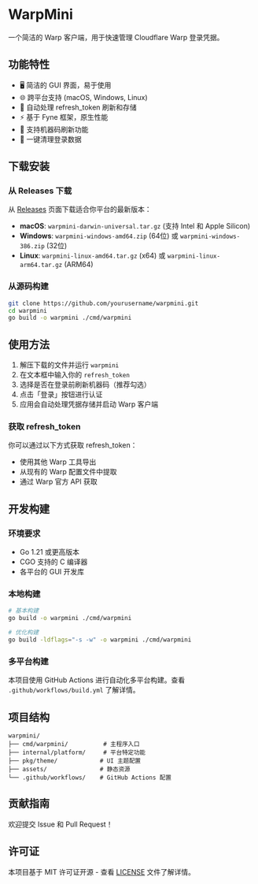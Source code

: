 # WarpMini

一个简洁的 Warp 客户端，用于快速管理 Cloudflare Warp 登录凭据。

## 功能特性

- 🖥️ 简洁的 GUI 界面，易于使用
- 🌐 跨平台支持 (macOS, Windows, Linux)
- 🔐 自动处理 refresh_token 刷新和存储
- ⚡ 基于 Fyne 框架，原生性能
- 🔄 支持机器码刷新功能
- 🧹 一键清理登录数据

## 下载安装

### 从 Releases 下载

从 [Releases](https://github.com/yourusername/warpmini/releases) 页面下载适合你平台的最新版本：

- **macOS**: `warpmini-darwin-universal.tar.gz` (支持 Intel 和 Apple Silicon)
- **Windows**: `warpmini-windows-amd64.zip` (64位) 或 `warpmini-windows-386.zip` (32位)
- **Linux**: `warpmini-linux-amd64.tar.gz` (x64) 或 `warpmini-linux-arm64.tar.gz` (ARM64)

### 从源码构建

```bash
git clone https://github.com/yourusername/warpmini.git
cd warpmini
go build -o warpmini ./cmd/warpmini
```

## 使用方法

1. 解压下载的文件并运行 `warpmini`
2. 在文本框中输入你的 `refresh_token`
3. 选择是否在登录前刷新机器码（推荐勾选）
4. 点击「登录」按钮进行认证
5. 应用会自动处理凭据存储并启动 Warp 客户端

### 获取 refresh_token

你可以通过以下方式获取 refresh_token：
- 使用其他 Warp 工具导出
- 从现有的 Warp 配置文件中提取
- 通过 Warp 官方 API 获取

## 开发构建

### 环境要求

- Go 1.21 或更高版本
- CGO 支持的 C 编译器
- 各平台的 GUI 开发库

### 本地构建

```bash
# 基本构建
go build -o warpmini ./cmd/warpmini

# 优化构建
go build -ldflags="-s -w" -o warpmini ./cmd/warpmini
```

### 多平台构建

本项目使用 GitHub Actions 进行自动化多平台构建。查看 `.github/workflows/build.yml` 了解详情。

## 项目结构

```
warpmini/
├── cmd/warpmini/          # 主程序入口
├── internal/platform/     # 平台特定功能
├── pkg/theme/            # UI 主题配置
├── assets/               # 静态资源
└── .github/workflows/    # GitHub Actions 配置
```

## 贡献指南

欢迎提交 Issue 和 Pull Request！

## 许可证

本项目基于 MIT 许可证开源 - 查看 [LICENSE](LICENSE) 文件了解详情。